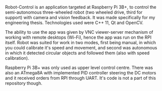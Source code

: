 Robot-Control is an application targeted at Raspberry Pi 3B+, to control the semi-autonomous three-wheeled robot (two wheeled drive, third for support) with camera and vision feedback.
It was made specifically for my engineering thesis. Technologies used were C++ 11, Qt and OpenCV.

The ability to use the app was given by VNC viewer-server mechanism of working with remote desktops (Wi-Fi), hence the app was run on the RPI itself.
Robot was suited for work in two modes, first being manual, in which you could calibrate it's speed and movement, and second was autonomous in which it detected circular objects and followed them (also with speed calibration).

Raspberry Pi 3B+ was only used as upper level control centre. There was also an ATmega8A with implemented PID controller steering the DC motors and it received orders from RPI through UART. It's code is not a part of this repository though.

